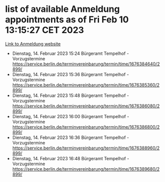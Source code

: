 # list of available Anmeldung appointments as of Fri Feb 10 13:15:27 CET 2023
[Link to Anmeldung website](https://service.berlin.de/terminvereinbarung/termin/tag.php?termin=1&anliegen[]=120686&dienstleisterlist=122210,122217,327316,122219,327312,122227,327314,122231,327346,122243,327348,122254,122252,329742,122260,329745,122262,329748,122271,327278,122273,327274,122277,327276,330436,122280,327294,122282,327290,122284,327292,122291,327270,122285,327266,122286,327264,122296,327268,150230,329760,122294,327284,122312,329763,122314,329775,122304,327330,122311,327334,122309,327332,317869,122281,327352,122279,329772,122283,122276,327324,122274,327326,122267,329766,122246,327318,122251,327320,122257,327322,122208,327298,122226,327300&herkunft=http%3A%2F%2Fservice.berlin.de%2Fdienstleistung%2F120686%2F)
- Dienstag, 14. Februar 2023 15:24 Bürgeramt Tempelhof - Vorzugstermine https://service.berlin.de/terminvereinbarung/termin/time/1676384640/2899/
- Dienstag, 14. Februar 2023 15:36 Bürgeramt Tempelhof - Vorzugstermine https://service.berlin.de/terminvereinbarung/termin/time/1676385360/2899/
- Dienstag, 14. Februar 2023 15:48 Bürgeramt Tempelhof - Vorzugstermine https://service.berlin.de/terminvereinbarung/termin/time/1676386080/2899/
- Dienstag, 14. Februar 2023 16:00 Bürgeramt Tempelhof - Vorzugstermine https://service.berlin.de/terminvereinbarung/termin/time/1676386800/2899/
- Dienstag, 14. Februar 2023 16:36 Bürgeramt Tempelhof - Vorzugstermine https://service.berlin.de/terminvereinbarung/termin/time/1676388960/2899/
- Dienstag, 14. Februar 2023 16:48 Bürgeramt Tempelhof - Vorzugstermine https://service.berlin.de/terminvereinbarung/termin/time/1676389680/2899/
